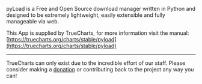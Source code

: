 pyLoad is a Free and Open Source download manager written in Python and designed to be extremely lightweight, easily extensible and fully manageable via web.

This App is supplied by TrueCharts, for more information visit the manual: [https://truecharts.org/charts/stable/pyload](https://truecharts.org/charts/stable/pyload)

---

TrueCharts can only exist due to the incredible effort of our staff.
Please consider making a [donation](https://truecharts.org/sponsor) or contributing back to the project any way you can!

